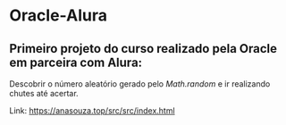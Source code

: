 # Oracle-Alura


## Primeiro projeto do curso realizado pela Oracle em parceira com Alura:

Descobrir o número aleatório gerado pelo _Math.random_ e ir realizando chutes até acertar. 

Link: https://anasouza.top/src/src/index.html
